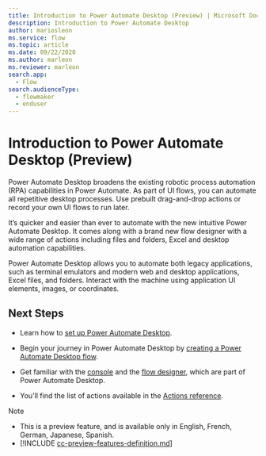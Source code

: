 ```yaml
---
title: Introduction to Power Automate Desktop (Preview) | Microsoft Docs
description: Introduction to Power Automate Desktop
author: mariosleon
ms.service: flow
ms.topic: article
ms.date: 09/22/2020
ms.author: marleon
ms.reviewer: marleon
search.app: 
  - Flow
search.audienceType: 
  - flowmaker
  - enduser
---
```


# Introduction to Power Automate Desktop (Preview)



Power Automate Desktop broadens the existing robotic process automation (RPA) capabilities in Power Automate. As part of UI flows, you can automate all repetitive desktop processes. Use prebuilt drag-and-drop actions or record your own UI flows to run later.

It’s quicker and easier than ever to automate with the new intuitive Power Automate Desktop. It comes along with a brand new flow designer with a wide range of actions including files and folders, Excel and desktop automation capabilities.

Power Automate Desktop allows you to automate both legacy applications, such as terminal emulators and modern web and desktop applications, Excel files, and folders. Interact with the machine using application UI elements, images, or coordinates. 

## Next Steps

- Learn how to [set up Power Automate Desktop](../setup.md).

- Begin your journey in Power Automate Desktop by [creating a Power Automate Desktop flow](create-flow.md). 

- Get familiar with the [console](console.md) and the [flow designer](flow-designer.md), which are part of Power Automate Desktop. 

- You'll find the list of actions available in the [Actions reference](actions-reference.md).

> [!NOTE]
> - This is a preview feature, and is available only in English, French, German, Japanese, Spanish.
> - [!INCLUDE [cc-preview-features-definition.md](../../includes/cc-preview-features-definition.md)]
